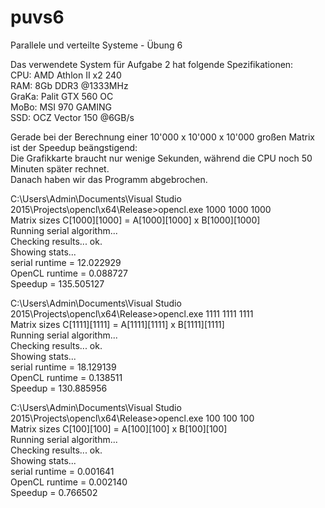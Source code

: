 # puvs6
Parallele und verteilte Systeme - Übung 6


Das verwendete System für Aufgabe 2 hat folgende Spezifikationen:  
	CPU:	AMD Athlon II x2 240  
	RAM:	8Gb DDR3 @1333MHz  
	GraKa:	Palit GTX 560 OC  
	MoBo:	MSI 970 GAMING  
	SSD:	OCZ Vector 150 @6GB/s  

Gerade bei der Berechnung einer 10'000 x 10'000 x 10'000 großen Matrix ist der Speedup beängstigend:  
Die Grafikkarte braucht nur wenige Sekunden, während die CPU noch 50 Minuten später rechnet.  
Danach haben wir das Programm abgebrochen.  

C:\Users\Admin\Documents\Visual Studio 2015\Projects\opencl\x64\Release>opencl.exe 1000 1000 1000  
Matrix sizes C[1000][1000] = A[1000][1000] x B[1000][1000]  
Running serial algorithm...  
Checking results... ok.  
Showing stats...  
   serial runtime = 12.022929  
   OpenCL runtime = 0.088727  
   Speedup = 135.505127  

C:\Users\Admin\Documents\Visual Studio 2015\Projects\opencl\x64\Release>opencl.exe 1111 1111 1111  
Matrix sizes C[1111][1111] = A[1111][1111] x B[1111][1111]  
Running serial algorithm...  
Checking results... ok.  
Showing stats...  
   serial runtime = 18.129139  
   OpenCL runtime = 0.138511  
   Speedup = 130.885956  

C:\Users\Admin\Documents\Visual Studio 2015\Projects\opencl\x64\Release>opencl.exe 100 100 100  
Matrix sizes C[100][100] = A[100][100] x B[100][100]  
Running serial algorithm...  
Checking results... ok.  
Showing stats...  
   serial runtime = 0.001641  
   OpenCL runtime = 0.002140  
   Speedup = 0.766502  
